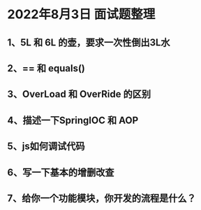 # 2022年8月3日 面试题整理

## 1、5L 和 6L 的壶，要求一次性倒出3L水



## 2、== 和 equals()



## 3、OverLoad 和 OverRide 的区别



## 4、描述一下SpringIOC 和 AOP



## 5、js如何调试代码



## 6、写一下基本的增删改查



## 7、给你一个功能模块，你开发的流程是什么？